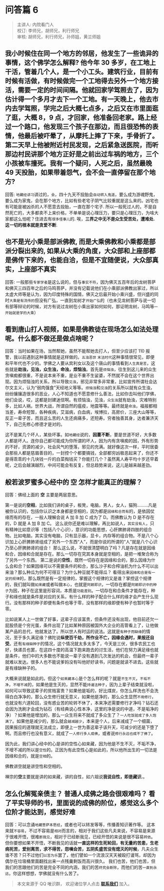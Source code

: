 # 问答篇 6

> 主讲人: 内院看门人 <br />
> 校订: 李师兄，胡师兄，利行师兄 <br />
> 审核: 胡师兄，利行师兄，孙师姐，黄兰师姐 <br />

## 我小时候住在同一个地方的邻居，他发生了一些诡异的事情，这个佛学怎么解释? 他今年 30 多岁，在工地上干活，管着几个人，是一个小工头。建筑行业，目前有时候有活做，有时候做完一个工地得去另外一个地方接活，需要一定的时间间隔。他就回家学驾照去了，因为估计得一个多月才去下一个工地。有一天晚上，他去市内去学驾照，学完之后大概七点多，之后又在市里面逛了逛，大概 8，9 点，才回家，他准备回老家。路上经过一个路口，他发现三个孩子在那边，而且很恐怖的表情，他最后被吓晕了，从摩托上摔了下来，手骨折了。第二天早上他被附近村民发现，之后紧急送医院，而听那边村民讲那个地方正好是之前出过车祸的地方，三个小孩被车撞死。我有一个疑问，人死之后，虽然最晚 49 天投胎，如果带着怨气，会不会一直停留在那个地方?

回答: `地藏经讲习`讲过的，`会`，四十九天不投胎会`自动转入鬼道`，要么成为游魂野鬼，要么成为家鬼，会在那个地方，比如有些老宅子阴气比较重就是这么来的。凶宅也有可能是被凶杀的人不愿意去投胎，一直在那个宅子. 所以一般死过人的，不是自然死亡的，大多都卖不上来价格，不单单是说心理压力，要只是心理压力，为啥大家都这么怕呢？住进去有`很多怪事儿`的. 唉，**三界之中无不是众生受苦处，遭难处. 这一切的根本就是贪爱不断**.

## 也不是光**小乘**是**部派佛教**, 而是大乘佛教和小乘都是部派分裂出来的, 如果从大乘的角度，**大众部**和**上座部**都是佛传下来的，也能自洽，但是不宜随便说，大众部真实，上座部不真实

回答: 一般那些`专家学者`是这么说的，但与`事实不符`，因为佛灭五百年后的龙树菩萨和佛灭三四百年之后的马鸣菩萨，并没有记载说他们在小乘部派佛教出家过，所以太虚大师等是认为，因为印度特殊的国情，佛灭之后最开始小乘兴盛，但兴盛的同时`大乘是有流传的`但没有广弘，一直到龙树才`开始广弘`的（也未见龙树菩萨与说一切有部等辩论的时候，对方有说过龙树在小乘出家如何如何，那证明龙树，马鸣等`一开始就是学的大乘`）

## 看到唐山打人视频，如果是**佛教徒**在现场怎么如法处理呢。什么都不做还是做点啥呢？

回答：当时如果在场，当然帮她，虽然不能帮她去打人，但至少应该打 110 报警，我以前遇到这种事情就是这样做的。`五浊恶世` `末法时代`这种事情很常见，即便和平年代也不少的。学佛之人要从宾利女以及这个唐山的事情看到`人生真是苦`，这些就是**劫浊，见浊，众生浊，命浊，烦恼浊**。首先是`烦恼浊`，往生到这儿来的众生贪嗔痴都很重，不是说本来不重，是业不重不生娑婆，不然就不会在这个世界出现。因为烦恼浊的关系，所以导致`见浊`，邪见非常多非常重，比如宣传所谓社会达尔文主义，认为“弱肉强食”天经地义等等。`烦恼浊`和`见浊`的关系所以就有众生浊，纷纷攘攘造很多的恶业，人心不知道也不愿意修什么善法，比如你去叫他们学佛，他们会说，哎，这都是封建迷信啊。有烦恼浊，见浊，`众生浊`就有劫浊，灾难特别多，比如人祸，世界大战，所谓自然的瘟疫，地震等等。最终就是`命浊`，福报都相当差，寿命短暂，各种疾病，艾滋病，白血病，埃博拉，高房价，三座大山等等，反正一辈子苦，而且这么苦的人生还病痛多，还短寿。穷者独善其身，达者兼济天下，自己先修心修德才是对的。

这不是某几个坏人，某些坏事。如`地藏经`说的，**因蔓不断**，要是世道不好，大多数人都是坏人。连你自己都可能成为你所谓的坏人，因为内有贪嗔痴的因，外有形势的不好，资源的减少，社会风气的堕落，邪见的充满。就好像这次一样，平时居委会那些人都是慈眉善目的，一封控个个都要搞钱，全部都穷凶极恶起来了，你还不是得乖乖的十几块钱一斤的白菜掏钱买？你能打几个？虽然离人寿平均十岁还早着呢，之后会越演越烈，中间可能会有反复，但总趋势来说，这儿是越来越差劲。

## 般若波罗蜜多心经中的 **空** 怎样才能真正的理解？

回答：佛经上面的 **空** 主要是两层意思。

第一是说的**空相**，比如我们讲的桌子，板凳，电脑，男人，女人，猫狗.........凡是被你认识的，包括你认识之本身都是空相的，因为都是`因缘和合而有`的，是依因仗缘而有的存在，一般人理解会说 A 加 B 加 C 成为了 D。而佛教认为 D 是不存在的，D 就是 A 加 B 加 C。
这么说你还是难以理解，再比如说人，`其实没有人`，只有精神比如意识等（包括八个心识），意识的功能思想，心肝脾肺肾四肢的组合物。比如电脑，其实没有电脑，只有显示器，显卡，内存等的组合物。不是八个心识加上心肝脾肺肾组成了另外一个东西“人”，而是你说的所谓的“人”就是八个心识乃至心肝脾肺肾的组合！
那么这么说，不就很清楚明白了吗？凡是存在就是因缘和合，因缘和合就是存在。那么一切存在究其本身就是空相的，是把一堆聚合称为了另外一个东西。
第二是说的**空性**，既然一切存在是因缘和合的，那么因缘为什么会和合？如果因缘可以不需要条件的和合，那么沙子和合榨油机为什么不可以出来油？那么种瓜为何不可得豆？为什么种豆就不能得瓜？
看得出来`因缘和合是有一定的规律`的，那么既然是有一定规律的，掌握这个规律的又是谁？掌控这个规律的，我们就叫做`如来藏`或者叫做`本心`，也就是`阿赖耶识`，一切存在都是`阿赖耶识中的种子`为因，种子在这里是形容词，本质是`功能差别`。一切存在和合条件才能存在，种子和缘也就是条件是对应的关系，有什么样的种子配合什么样的缘才会产生什么现行。没有那样的种子即便有条件也等于零，没有那样的缘即便有种子也暂时等于零。

比如说某人上一世做了好事，这辈子应该富贵，但条件还没有出现，他目前还欠一屁股债是个穷光蛋，条件出现了比如某种原因被国外大企业的高管看上了，让他做某产品的总代，他就发达了。所以世人有时运的说法。这就是`有种子而缺缘`的情况，至于多久满足缘？佛陀说**纵使百千劫，所作业不亡，因缘会遇时，果报还自受**。还有`有缘缺种子`的情况，这个情况就太多太多了，今天是三伏，很多农民工也好，快递员也罢，在这四十度的高温下跑来跑去的讨生活，他们在努力满足缘也就是条件，他们中的大多数也不能说一辈子没有遇到几次发达的机会，但最终一辈子就难以发达。很多人也不能说爹妈没有叫他好好读书，问题是就读不进去。这些就是有缘缺种子的。

大概来说就是如此的。但这个`如来藏本心`是个怎么样的呢？就是`不生不灭`，`不垢不净`，`不增不减`的，如果他是生灭的，显然不能`持诸法种子`，因为上辈子结束就没啦，如何可以导致这辈子的贫贱富贵？如果他是垢的，好比煤炭，你怎么样洗也不会洗得白白净净的，那么众生修行就无意义，如果他是净的，那么众生显然`不用修行`，也就没有六道轮回，没有惑业苦的轮转不休了，本来净还需要修行才净吗？钻石还会因为洗刷才会成为钻石（有经典说心性本净，这里的净是说的中道，不是垢净的净）？如果他是增加的，那么一众生将来不就成了多众生了？`一人吃饭就成了多人饱满了`。如果他是减少的，那么就会`越减越少`，本来是个人，后来减成了一个细菌，因果报应的道理就无法成立，即便上一世为善这辈子该升天，可减少的还是下堕了啊。而且修行也没有意义，就成了`一人修行多人成佛`，或者说`修行永远也成不了佛了`。

因为此，我们讲心经中的心是讲的空性心如来藏，因为他是不生不灭，不垢不净，不增不减的所以是`空性`的。正因为有此空性心是如此的，所以他所出生的一切法是因缘和合的，就是`空相`的。

佛教讲空就是讲空性和空相的。

禅宗的**空**主要就是讲的如来藏，讲的自性，如六祖说**我说自性，即是藏识.**。


## 怎么化解**冤亲债主**？ 普通人**成佛之路**会很艰难吗？ 看了**平实导师**的书，里面说的**成佛的阶位**，感觉这么多个位阶才能达到，感觉好难

回答：可以念诵`地藏菩萨本愿经`，或者也可以转发等等，传播善知识著作等。
这本来就`不容易`，不过不容易是`相对`而言的，相对于我们这些凡夫来说，不容易是来源于很难开悟，很难`断我见`，相对于已经断我见，已经开悟的来说是很不容易`转依`。
但你要想如果不开悟，不断我见的话就**一直这样的生死轮回，有无量的苦患，生老病死苦，爱别离苦，求不得苦，怨嗔会苦，五阴炙盛苦没有熄灭的时候**，凡夫众生谁不苦？只不过他们`以苦为乐`罢了，他们譬如一个流浪汉天天被殴打谩骂，却因为偶尔在垃圾桶里面翻找出来一点残羹剩饭而高兴很久。
我们也苦，他们也苦，但我们的苦跟他们的苦是完全不同的内涵，我们的苦`终究会断除`，而他们的苦`一直到永远`，你这样想想，学佛就没有什么苦了。

> 本文来源于 QQ 唯识群， 欢迎诸位学人点击 **[联系我们](https://mp.weixin.qq.com/s/lZCfWjmLjgNR165Tx4_bCQ)** 加入。

